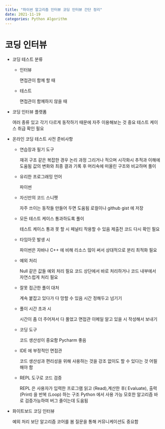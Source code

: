 ```yaml
---
title: "파이썬 알고리즘 인터뷰 코딩 인터뷰 간단 정리"
date: 2021-11-19
categories: Python Algorithm
---
```


# 코딩 인터뷰

- 코딩 테스트 분류

  - 인터뷰

    면접관이 함께 할 때

  - 테스트

    면접관이 함께하지 않을 때

- 코딩 인터뷰 플랫폼

  여러 종류 있고 각기 다르게 동작하기 때문에 자주 이용해보는 것 중요
  테스트 케이스 취급 확인 필요

- 온라인 코딩 테스트 사전 준비사항

  - 연습장과 필기 도구

    재귀 구조 같은 복잡한 경우 논리 과정 그리거나 적으며 시각화시 추적과 이해에 도움됨
    값의 변화와 최종 결과 기록 후 머리속에 떠올린 구조와 비교하며 풀이

  - 유리한 프로그래밍 언어

    파이썬

  - 자신만의 코드 스니펫

    자주 쓰이는 동작들 만들어 두면 도움됨
    로컬이나 github gist 에 저장

  - 모든 테스트 케이스 통과하도록 풀이

    테스트 케이스 통과 못 할 시 페널티 작용할 수 있음
    제출전 코드 다시 확인 필요

  - 타임아웃 발생 시

    파이썬은 자바나 C++ 에 비해 리소스 많이 써서 상대적으로 분리
    최적화 필요

  - 예외 처리

    Null 같은 값들 예외 처리 필요
    코드 상단에서 바로 처리하거나 코드 내부에서 자연스럽게 처리 필요

  - 잘못 접근한 풀이 대처

    계속 붙잡고 있다가 다 망할 수 있음
    시간 정해두고 넘기기

  - 풀이 시간 초과 시

    시간이 좀 더 주어져서 다 풀었고 면접관 이메일 알고 있을 시 작성해서 보내기

  - 코딩 도구

    코드 생산성이 중요함
    Pycharm 좋음

  - IDE 에 부정적인 면접관

    코드 생산성과 편리성을 위해 사용하는 것을 강조
    없이도 할 수 있다는 것 어필해야 함

  - REPL 도구로 코드 검증

    REPL 은 사용자가 입력한 프로그램 읽고 (Read),계산한 후( Evaluate), 출력 (Print) 을 반복 (Loop) 하는 구조
    Python 에서 사용 가능
    모호한 알고리즘 바로 검증가능하여 버그 줄이는데 도움됨

- 화이트보드 코딩 인터뷰

  예외 처리 보단 알고리즘 코어를 봄
  질문을 통해 커뮤니케이션도 중요함
